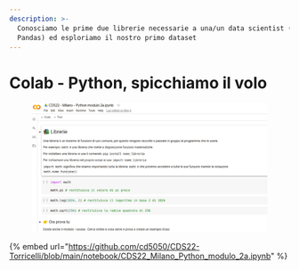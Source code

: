 ```yaml
---
description: >-
  Conosciamo le prime due librerie necessarie a una/un data scientist (NumPy e
  Pandas) ed esploriamo il nostro primo dataset
---
```


# Colab - Python, spicchiamo il volo

<figure><img src="../.gitbook/assets/image (21).png" alt=""><figcaption></figcaption></figure>

{% embed url="https://github.com/cd5050/CDS22-Torricelli/blob/main/notebook/CDS22_Milano_Python_modulo_2a.ipynb" %}
